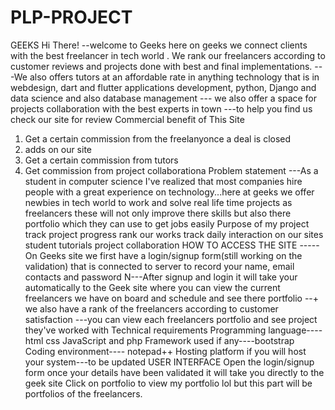 # PLP-PROJECT
GEEKS
Hi There!
--welcome to Geeks here on geeks we connect clients with the best freelancer in tech world . We rank our freelancers according to customer reviews and projects done with best and final implementations. ---We also offers tutors at an affordable rate in anything technology that is in webdesign, dart and flutter applications development, python, Django and data science and also database management --- we also offer a space for projects collaboration with the best experts in town ---to help you find us check our site for review
Commercial benefit of This Site
1.	Get a certain commission from the freelanyonce a deal is closed
2.	adds on our site
3.	Get a certain commission from tutors
4.	Get commission from project collaborationa
Problem statement
---As a student in computer science I've realized that most companies hire people with a great experience on technology...here at geeks we offer newbies in tech world to work and solve real life time projects as freelancers these will not only improve there skills but also there portfolio which they can use to get jobs easily
Purpose of my project
track project progress rank our works track daily interaction on our sites student tutorials project collaboration
HOW TO ACCESS THE SITE
-----On Geeks site we first have a login/signup  form(still working on the validation) that is connected to server to record your name, email contacts and password N---After signup and login it will take your automatically to the Geek site where you can view the current freelancers we have on board and schedule and see there portfolio --+ we also have a rank of the freelancers according to customer satisfaction ---you can view each freelancers portfolio and see project they've worked with
Technical requirements
Programming language---- html css JavaScript and php Framework used if any----bootstrap 
Coding environment---- notepad++ 
Hosting platform if you will host your system---to be updated
USER INTERFACE
Open the login/signup form once your details have been validated it will take you directly to the geek site Click on portfolio to view my portfolio lol but this part will be portfolios of the freelancers.
